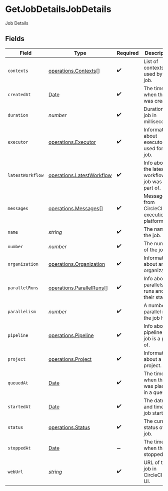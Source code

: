 # GetJobDetailsJobDetails

Job Details


## Fields

| Field                                                                                         | Type                                                                                          | Required                                                                                      | Description                                                                                   |
| --------------------------------------------------------------------------------------------- | --------------------------------------------------------------------------------------------- | --------------------------------------------------------------------------------------------- | --------------------------------------------------------------------------------------------- |
| `contexts`                                                                                    | [operations.Contexts](../../../sdk/models/operations/contexts.md)[]                           | :heavy_check_mark:                                                                            | List of contexts used by the job.                                                             |
| `createdAt`                                                                                   | [Date](https://developer.mozilla.org/en-US/docs/Web/JavaScript/Reference/Global_Objects/Date) | :heavy_check_mark:                                                                            | The time when the job was created.                                                            |
| `duration`                                                                                    | *number*                                                                                      | :heavy_check_mark:                                                                            | Duration of a job in milliseconds.                                                            |
| `executor`                                                                                    | [operations.Executor](../../../sdk/models/operations/executor.md)                             | :heavy_check_mark:                                                                            | Information about executor used for a job.                                                    |
| `latestWorkflow`                                                                              | [operations.LatestWorkflow](../../../sdk/models/operations/latestworkflow.md)                 | :heavy_check_mark:                                                                            | Info about the latest workflow the job was a part of.                                         |
| `messages`                                                                                    | [operations.Messages](../../../sdk/models/operations/messages.md)[]                           | :heavy_check_mark:                                                                            | Messages from CircleCI execution platform.                                                    |
| `name`                                                                                        | *string*                                                                                      | :heavy_check_mark:                                                                            | The name of the job.                                                                          |
| `number`                                                                                      | *number*                                                                                      | :heavy_check_mark:                                                                            | The number of the job.                                                                        |
| `organization`                                                                                | [operations.Organization](../../../sdk/models/operations/organization.md)                     | :heavy_check_mark:                                                                            | Information about an organization.                                                            |
| `parallelRuns`                                                                                | [operations.ParallelRuns](../../../sdk/models/operations/parallelruns.md)[]                   | :heavy_check_mark:                                                                            | Info about parallels runs and their status.                                                   |
| `parallelism`                                                                                 | *number*                                                                                      | :heavy_check_mark:                                                                            | A number of parallel runs the job has.                                                        |
| `pipeline`                                                                                    | [operations.Pipeline](../../../sdk/models/operations/pipeline.md)                             | :heavy_check_mark:                                                                            | Info about a pipeline the job is a part of.                                                   |
| `project`                                                                                     | [operations.Project](../../../sdk/models/operations/project.md)                               | :heavy_check_mark:                                                                            | Information about a project.                                                                  |
| `queuedAt`                                                                                    | [Date](https://developer.mozilla.org/en-US/docs/Web/JavaScript/Reference/Global_Objects/Date) | :heavy_check_mark:                                                                            | The time when the job was placed in a queue.                                                  |
| `startedAt`                                                                                   | [Date](https://developer.mozilla.org/en-US/docs/Web/JavaScript/Reference/Global_Objects/Date) | :heavy_check_mark:                                                                            | The date and time the job started.                                                            |
| `status`                                                                                      | [operations.Status](../../../sdk/models/operations/status.md)                                 | :heavy_check_mark:                                                                            | The current status of the job.                                                                |
| `stoppedAt`                                                                                   | [Date](https://developer.mozilla.org/en-US/docs/Web/JavaScript/Reference/Global_Objects/Date) | :heavy_minus_sign:                                                                            | The time when the job stopped.                                                                |
| `webUrl`                                                                                      | *string*                                                                                      | :heavy_check_mark:                                                                            | URL of the job in CircleCI Web UI.                                                            |